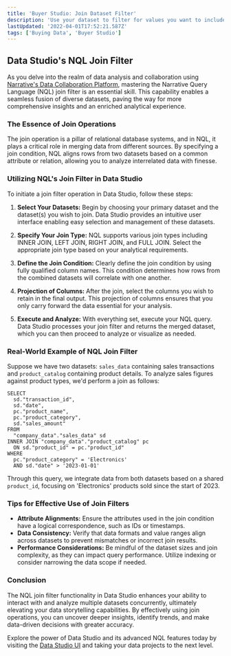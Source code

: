 ```yaml
---
title: 'Buyer Studio: Join Dataset Filter'
description: 'Use your dataset to filter for values you want to include or exclude in your subscription. '
lastUpdated: '2022-04-01T17:52:21.587Z'
tags: ['Buying Data', 'Buyer Studio']
---
```


## Data Studio's NQL Join Filter

As you delve into the realm of data analysis and collaboration using [Narrative's Data Collaboration Platform](https://app.narrative.io/platform/data-studio), mastering the Narrative Query Language (NQL) join filter is an essential skill. This capability enables a seamless fusion of diverse datasets, paving the way for more comprehensive insights and an enriched analytical experience.

### The Essence of Join Operations

The join operation is a pillar of relational database systems, and in NQL, it plays a critical role in merging data from different sources. By specifying a join condition, NQL aligns rows from two datasets based on a common attribute or relation, allowing you to analyze interrelated data with finesse.

### Utilizing NQL's Join Filter in Data Studio

To initiate a join filter operation in Data Studio, follow these steps:

1. **Select Your Datasets:** Begin by choosing your primary dataset and the dataset(s) you wish to join. Data Studio provides an intuitive user interface enabling easy selection and management of these datasets.

2. **Specify Your Join Type:** NQL supports various join types including INNER JOIN, LEFT JOIN, RIGHT JOIN, and FULL JOIN. Select the appropriate join type based on your analytical requirements.

3. **Define the Join Condition:** Clearly define the join condition by using fully qualified column names. This condition determines how rows from the combined datasets will correlate with one another.

4. **Projection of Columns:** After the join, select the columns you wish to retain in the final output. This projection of columns ensures that you only carry forward the data essential for your analysis.

5. **Execute and Analyze:** With everything set, execute your NQL query. Data Studio processes your join filter and returns the merged dataset, which you can then proceed to analyze or visualize as needed.

### Real-World Example of NQL Join Filter

Suppose we have two datasets: `sales_data` containing sales transactions and `product_catalog` containing product details. To analyze sales figures against product types, we'd perform a join as follows:

```nql
SELECT
  sd."transaction_id",
  sd."date",
  pc."product_name",
  pc."product_category",
  sd."sales_amount"
FROM
  "company_data"."sales_data" sd
INNER JOIN "company_data"."product_catalog" pc
  ON sd."product_id" = pc."product_id"
WHERE
  pc."product_category" = 'Electronics'
  AND sd."date" > '2023-01-01'
```

Through this query, we integrate data from both datasets based on a shared `product_id`, focusing on 'Electronics' products sold since the start of 2023.

### Tips for Effective Use of Join Filters

- **Attribute Alignments:** Ensure the attributes used in the join condition have a logical correspondence, such as IDs or timestamps.
- **Data Consistency:** Verify that data formats and value ranges align across datasets to prevent mismatches or incorrect join results.
- **Performance Considerations:** Be mindful of the dataset sizes and join complexity, as they can impact query performance. Utilize indexing or consider narrowing the data scope if needed.

### Conclusion

The NQL join filter functionality in Data Studio enhances your ability to interact with and analyze multiple datasets concurrently, ultimately elevating your data storytelling capabilities. By effectively using join operations, you can uncover deeper insights, identify trends, and make data-driven decisions with greater accuracy.

Explore the power of Data Studio and its advanced NQL features today by visiting the [Data Studio UI](https://app.narrative.io/platform/data-studio) and taking your data projects to the next level.
